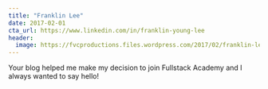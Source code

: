 ```yaml
---
title: "Franklin Lee"
date: 2017-02-01
cta_url: https://www.linkedin.com/in/franklin-young-lee
header:
  image: https://fvcproductions.files.wordpress.com/2017/02/franklin-lee.jpg
---
```


Your blog helped me make my decision to join Fullstack Academy and I always wanted to say hello!
